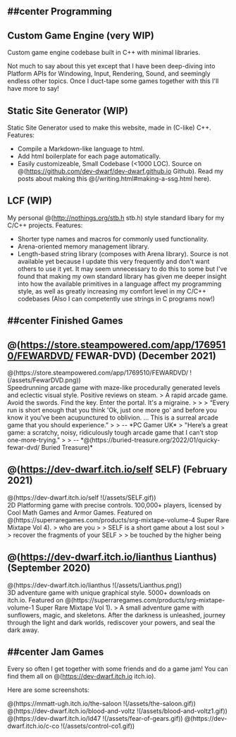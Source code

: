 ##center Programming
---
## Custom Game Engine (very WIP)
Custom game engine codebase built in C++ with minimal libraries.


Not much to say about this yet except that I have been deep-diving into Platform APIs for Windowing, Input, Rendering, Sound, and seemingly endless other topics. Once I duct-tape some games together with this I'll have more to say!

## Static Site Generator (WIP)
Static Site Generator used to make this website, made in (C-like) C++. 
Features:
* Compile a Markdown-like language to html.
* Add html boilerplate for each page automatically.
* Easily customizeable, Small Codebase (<1000 LOC).
Source on @(https://github.com/dev-dwarf/dev-dwarf.github.io Github).
Read my posts about making this @(/writing.html#making-a-ssg.html here).

## LCF (WIP)
My personal @(http://nothings.org/stb.h stb.h) style standard libary for my C/C++ projects. Features:
* Shorter type names and macros for commonly used functionality.
* Arena-oriented memory management library.
* Length-based string library (composes with Arena library).
Source is not available yet because I update this very frequently and don't want others to use it yet. It may seem unnecessary to do this to some but I've found that making my own standard library has given me deeper insight into how the available primitives in a language affect my programming style, as well as greatly increasing my comfort level in my C/C++ codebases (Also I can competently use strings in C programs now!)

##center Finished Games
---
## @(https://store.steampowered.com/app/1769510/FEWARDVD/ FEWAR-DVD) (December 2021)
<div class="project">
<div class="project-image"> @(https://store.steampowered.com/app/1769510/FEWARDVD/ !(/assets/FewarDVD.png)) </div>
<div class="project-text">
Speedrunning arcade game with maze-like procedurally generated levels and eclectic visual style. Positive reviews on steam.
> A rapid arcade game. Avoid the swords. Find the key. Enter the portal. It's a migraine.
> 
> 
> “Every run is short enough that you think 'Ok, just one more go' and before you know it you've been acupunctured to oblivion. ... This is a surreal arcade game that you should experience.” 
> 
> -- *PC Gamer UK*
> "Here’s a great game: a scratchy, noisy, ridiculously tough arcade game that I can’t stop one-more-trying."
> 
> -- *@(https://buried-treasure.org/2022/01/quicky-fewar-dvd/ Buried Treasure)*
</div>
</div>

## @(https://dev-dwarf.itch.io/self SELF) (February 2021)
<div class="project">
<div class="project-image"> @(https://dev-dwarf.itch.io/self !(/assets/SELF.gif)) </div>
<div class="project-text">
2D Platforming game with precise controls. 100,000+ players, licensed by
Cool Math Games and Armor Games. Featured on @(https://superraregames.com/products/srg-mixtape-volume-4 Super Rare Mixtape Vol 4).
> who are you
> 
> SELF is a short game about a lost soul
> 
> recover the fragments of your SELF
> 
> be touched by the higher being
</div>
</div>

## @(https://dev-dwarf.itch.io/lianthus Lianthus) (September 2020)
<div class="project">
<div class="project-image"> @(https://dev-dwarf.itch.io/lianthus !(/assets/Lianthus.png)) </div>
<div class="project-text">
3D adventure game with unique graphical style. 5000+ downloads on itch.io. Featured on @(https://superraregames.com/products/srg-mixtape-volume-1 Super Rare Mixtape Vol 1).
> A small adventure game with sunflowers, magic, and skeletons. After the darkness is unleashed, journey through the light and dark worlds, rediscover your powers, and seal the dark away.
</div>
</div>

##center Jam Games
---
Every so often I get together with some friends and do a game jam! You can find them all on @(https://dev-dwarf.itch.io itch.io). 

Here are some screenshots:
<div class="project">
<div class="project-text">
@(https://mmatt-ugh.itch.io/the-saloon !(/assets/the-saloon.gif))
@(https://dev-dwarf.itch.io/blood-and-voltz !(/assets/blood-and-voltz1.gif))
</div>
<div class="project-image">
@(https://dev-dwarf.itch.io/ld47 !(/assets/fear-of-gears.gif))
@(https://dev-dwarf.itch.io/c-co !(/assets/control-co1.gif))
</div>
</div>
